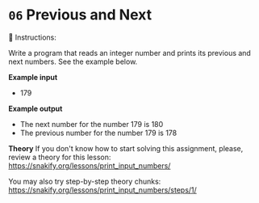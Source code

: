 # `06` Previous and Next

📝 Instructions:

Write a program that reads an integer number and prints its previous and next numbers. See the example below.


**Example input**
* 179

**Example output**
* The next number for the number 179 is 180
* The previous number for the number 179 is 178

**Theory**
If you don't know how to start solving this assignment, please, review a theory for this lesson:
https://snakify.org/lessons/print_input_numbers/

You may also try step-by-step theory chunks:
https://snakify.org/lessons/print_input_numbers/steps/1/